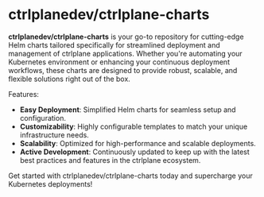 # ctrlplanedev/ctrlplane-charts

**ctrlplanedev/ctrlplane-charts** is your go-to repository for cutting-edge Helm charts tailored specifically for streamlined deployment and management of ctrlplane applications. Whether you're automating your Kubernetes environment or enhancing your continuous deployment workflows, these charts are designed to provide robust, scalable, and flexible solutions right out of the box.

Features:

- **Easy Deployment**: Simplified Helm charts for seamless setup and configuration.
- **Customizability**: Highly configurable templates to match your unique infrastructure needs.
- **Scalability**: Optimized for high-performance and scalable deployments.
- **Active Development**: Continuously updated to keep up with the latest best practices and features in the ctrlplane ecosystem.

Get started with ctrlplanedev/ctrlplane-charts today and supercharge your Kubernetes deployments!
